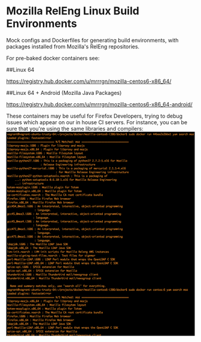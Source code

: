 Mozilla RelEng Linux Build Environments
=======================================

Mock configs and Dockerfiles for generating build environments, with packages installed from Mozilla's RelEng repositories.

For pre-baked docker containers see:

##Linux 64

https://registry.hub.docker.com/u/mrrrgn/mozilla-centos6-x86_64/

##Linux 64 + Android (Mozilla Java Packages)

https://registry.hub.docker.com/u/mrrrgn/mozilla-centos6-x86_64-android/

These containers may be useful for Firefox Developers, trying to debug issues which appear on our in house CI servers. For instance, you can be sure that you're using the same libraries and compilers:
<img src="yum.png"></img>
